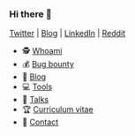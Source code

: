 ### Hi there 👋

[Twitter](https://twitter.com/vavkamil) | [Blog](https://vavkamil.github.io/vavkamil.cz/) | [LinkedIn](https://www.linkedin.com/in/vavkamil/) | [Reddit](https://www.reddit.com/user/_vavkamil_)

- 🕵️ [Whoami](https://vavkamil.github.io/vavkamil.cz/whoami/)
- 💰 [Bug bounty](https://vavkamil.github.io/vavkamil.cz/bug-bounty/)
- 📖 [Blog](https://vavkamil.github.io/vavkamil.cz/blog/)
- 💻 [Tools](https://vavkamil.github.io/vavkamil.cz/tools/)
- 📢 [Talks](https://vavkamil.github.io/vavkamil.cz/talks/)
- 🏆 [Curriculum vitae](https://vavkamil.github.io/vavkamil.cz/curriculum-vitae/)
- 📩 [Contact](https://vavkamil.github.io/vavkamil.cz/contact/)
